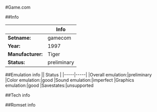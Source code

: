 #Game.com

##Info

||Info|
|-----|-----|
|**Setname:**|gamecom
|**Year:**|1997
|**Manufacturer:**|Tiger
|**Status:**|preliminary

##Emulation info
|| Status |
|-----|-----|
|Overall emulation:|preliminary
|Color emulation:|good
|Sound emulation:|imperfect
|Graphics emulation:|good
|Savestates:|unsupported

##Tech info

##Romset info

<!--- START OF EDITED COMMENT DO NOT TOUCH TEXT ABOVE-->
